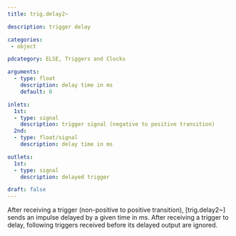 ```yaml
---
title: trig.delay2~

description: trigger delay

categories:
 - object

pdcategory: ELSE, Triggers and Clocks

arguments:
  - type: float
    description: delay time in ms
    default: 0

inlets:
  1st:
  - type: signal
    description: trigger signal (negative to positive transition)
  2nd:
  - type: float/signal
    description: delay time in ms

outlets:
  1st:
  - type: signal
    description: delayed trigger

draft: false
---
```


After receiving a trigger (non-positive to positive transition), [trig.delay2~] sends an impulse delayed by a given time in ms. After receiving a trigger to delay, following triggers received before its delayed output are ignored.

